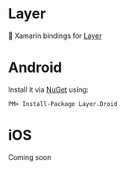 # Layer
:speech_balloon: Xamarin bindings for [Layer](https://layer.com/)

# Android

Install it via [NuGet](https://www.nuget.org/packages/Layer.Droid/) using:

```PM> Install-Package Layer.Droid```

# iOS

Coming soon
